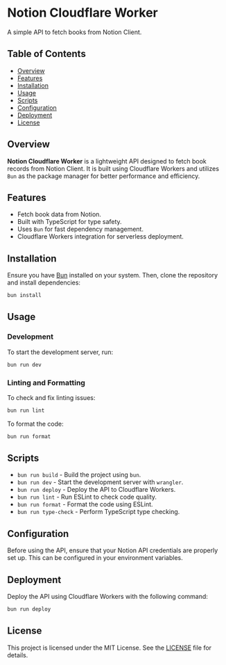 # Notion Cloudflare Worker

A simple API to fetch books from Notion Client.

## Table of Contents

- [Overview](#overview)
- [Features](#features)
- [Installation](#installation)
- [Usage](#usage)
- [Scripts](#scripts)
- [Configuration](#configuration)
- [Deployment](#deployment)
- [License](#license)

## Overview

**Notion Cloudflare Worker** is a lightweight API designed to fetch book records from Notion Client. It is built using Cloudflare Workers and utilizes `Bun` as the package manager for better performance and efficiency.

## Features

- Fetch book data from Notion.
- Built with TypeScript for type safety.
- Uses `Bun` for fast dependency management.
- Cloudflare Workers integration for serverless deployment.

## Installation

Ensure you have [Bun](https://bun.sh/) installed on your system. Then, clone the repository and install dependencies:

```sh
bun install
```

## Usage

### Development

To start the development server, run:

```sh
bun run dev
```

### Linting and Formatting

To check and fix linting issues:

```sh
bun run lint
```

To format the code:

```sh
bun run format
```

## Scripts

- `bun run build` - Build the project using `bun`.
- `bun run dev` - Start the development server with `wrangler`.
- `bun run deploy` - Deploy the API to Cloudflare Workers.
- `bun run lint` - Run ESLint to check code quality.
- `bun run format` - Format the code using ESLint.
- `bun run type-check` - Perform TypeScript type checking.

## Configuration

Before using the API, ensure that your Notion API credentials are properly set up. This can be configured in your environment variables.

## Deployment

Deploy the API using Cloudflare Workers with the following command:

```sh
bun run deploy
```

## License

This project is licensed under the MIT License. See the [LICENSE](LICENSE) file for details.
